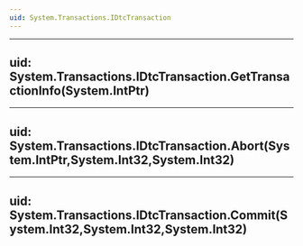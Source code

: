 ```yaml
---
uid: System.Transactions.IDtcTransaction
---
```


---
uid: System.Transactions.IDtcTransaction.GetTransactionInfo(System.IntPtr)
---

---
uid: System.Transactions.IDtcTransaction.Abort(System.IntPtr,System.Int32,System.Int32)
---

---
uid: System.Transactions.IDtcTransaction.Commit(System.Int32,System.Int32,System.Int32)
---
